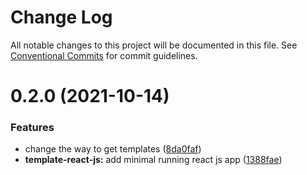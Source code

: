 # Change Log

All notable changes to this project will be documented in this file.
See [Conventional Commits](https://conventionalcommits.org) for commit guidelines.

# 0.2.0 (2021-10-14)


### Features

* change the way to get templates ([8da0faf](https://github.com/thomasthiebaud/creapp/commit/8da0faf785133c4bd9e9b30360d05661fe9c5e5c))
* **template-react-js:** add minimal running react js app ([1388fae](https://github.com/thomasthiebaud/creapp/commit/1388fae49605a67a4c1ba34a681472ac90e9e0f9))

